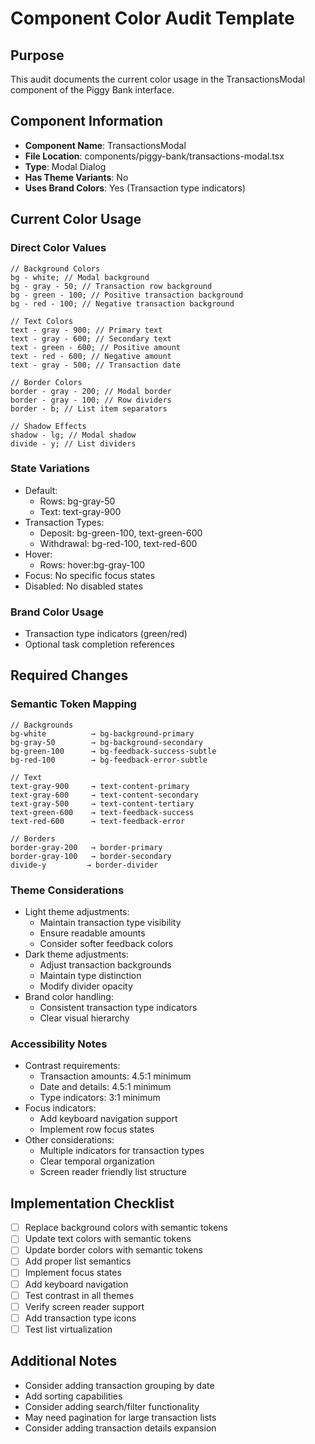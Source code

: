 # Component Color Audit Template

## Purpose

This audit documents the current color usage in the TransactionsModal component of the Piggy Bank interface.

## Component Information

- **Component Name**: TransactionsModal
- **File Location**: components/piggy-bank/transactions-modal.tsx
- **Type**: Modal Dialog
- **Has Theme Variants**: No
- **Uses Brand Colors**: Yes (Transaction type indicators)

## Current Color Usage

### Direct Color Values

```tsx
// Background Colors
bg - white; // Modal background
bg - gray - 50; // Transaction row background
bg - green - 100; // Positive transaction background
bg - red - 100; // Negative transaction background

// Text Colors
text - gray - 900; // Primary text
text - gray - 600; // Secondary text
text - green - 600; // Positive amount
text - red - 600; // Negative amount
text - gray - 500; // Transaction date

// Border Colors
border - gray - 200; // Modal border
border - gray - 100; // Row dividers
border - b; // List item separators

// Shadow Effects
shadow - lg; // Modal shadow
divide - y; // List dividers
```

### State Variations

- Default:
  - Rows: bg-gray-50
  - Text: text-gray-900
- Transaction Types:
  - Deposit: bg-green-100, text-green-600
  - Withdrawal: bg-red-100, text-red-600
- Hover:
  - Rows: hover:bg-gray-100
- Focus: No specific focus states
- Disabled: No disabled states

### Brand Color Usage

- Transaction type indicators (green/red)
- Optional task completion references

## Required Changes

### Semantic Token Mapping

```tsx
// Backgrounds
bg-white          → bg-background-primary
bg-gray-50        → bg-background-secondary
bg-green-100      → bg-feedback-success-subtle
bg-red-100        → bg-feedback-error-subtle

// Text
text-gray-900     → text-content-primary
text-gray-600     → text-content-secondary
text-gray-500     → text-content-tertiary
text-green-600    → text-feedback-success
text-red-600      → text-feedback-error

// Borders
border-gray-200   → border-primary
border-gray-100   → border-secondary
divide-y         → border-divider
```

### Theme Considerations

- Light theme adjustments:
  - Maintain transaction type visibility
  - Ensure readable amounts
  - Consider softer feedback colors
- Dark theme adjustments:
  - Adjust transaction backgrounds
  - Maintain type distinction
  - Modify divider opacity
- Brand color handling:
  - Consistent transaction type indicators
  - Clear visual hierarchy

### Accessibility Notes

- Contrast requirements:
  - Transaction amounts: 4.5:1 minimum
  - Date and details: 4.5:1 minimum
  - Type indicators: 3:1 minimum
- Focus indicators:
  - Add keyboard navigation support
  - Implement row focus states
- Other considerations:
  - Multiple indicators for transaction types
  - Clear temporal organization
  - Screen reader friendly list structure

## Implementation Checklist

- [ ] Replace background colors with semantic tokens
- [ ] Update text colors with semantic tokens
- [ ] Update border colors with semantic tokens
- [ ] Add proper list semantics
- [ ] Implement focus states
- [ ] Add keyboard navigation
- [ ] Test contrast in all themes
- [ ] Verify screen reader support
- [ ] Add transaction type icons
- [ ] Test list virtualization

## Additional Notes

- Consider adding transaction grouping by date
- Add sorting capabilities
- Consider adding search/filter functionality
- May need pagination for large transaction lists
- Consider adding transaction details expansion
